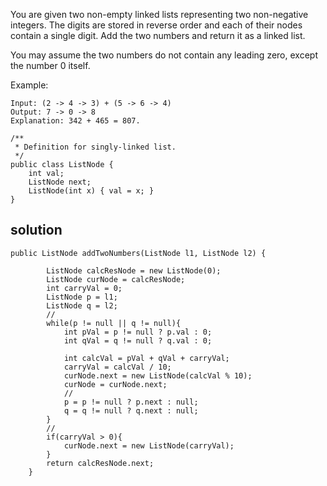 You are given two non-empty linked lists representing two non-negative integers. The digits are stored in reverse order and each of their nodes contain a single digit. Add the two numbers and return it as a linked list.

You may assume the two numbers do not contain any leading zero, except the number 0 itself.

Example:
```
Input: (2 -> 4 -> 3) + (5 -> 6 -> 4)
Output: 7 -> 0 -> 8
Explanation: 342 + 465 = 807.
```

```
/**
 * Definition for singly-linked list.
 */
public class ListNode {
    int val;
    ListNode next;
    ListNode(int x) { val = x; }
}

```

## solution

```
public ListNode addTwoNumbers(ListNode l1, ListNode l2) {

        ListNode calcResNode = new ListNode(0);
        ListNode curNode = calcResNode;
        int carryVal = 0;
        ListNode p = l1;
        ListNode q = l2;
        //
        while(p != null || q != null){
            int pVal = p != null ? p.val : 0;
            int qVal = q != null ? q.val : 0;

            int calcVal = pVal + qVal + carryVal;
            carryVal = calcVal / 10;
            curNode.next = new ListNode(calcVal % 10);
            curNode = curNode.next;
            //
            p = p != null ? p.next : null;
            q = q != null ? q.next : null;
        }
        //
        if(carryVal > 0){
            curNode.next = new ListNode(carryVal);
        }
        return calcResNode.next;
    }
```